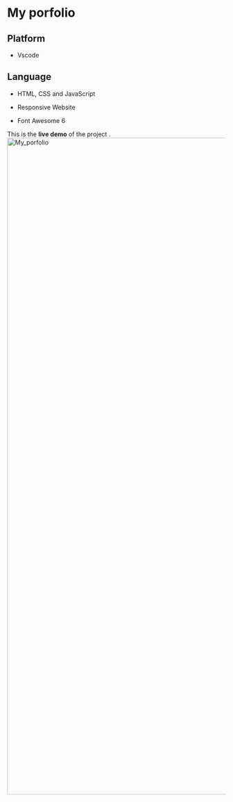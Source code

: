 # My porfolio

## Platform
- Vscode

## Language
- HTML, CSS and JavaScript
* Responsive Website
+ Font Awesome 6

This is the **live demo** of the project .
<img width="1512" alt="My_porfolio" src="https://user-images.githubusercontent.com/102685323/223931878-03991a6a-4d70-4af7-af03-02d048e78540.png">


